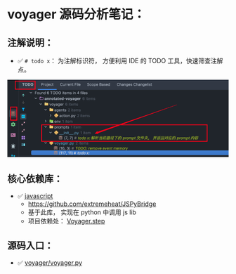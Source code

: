 
# voyager 源码分析笔记：

## 注解说明：

- ✅️ `# todo x`： 为注解标识符， 方便利用 IDE 的 TODO 工具，快速筛查注解点。

![](./images/note-1.png)


## 核心依赖库：

- ✅️ [javascript](https://pypi.org/project/javascript/)
    - https://github.com/extremeheat/JSPyBridge
    - 基于此库， 实现在 python 中调用 js lib
    - 项目依赖处： [Voyager.step](Voyager.step)

## 源码入口：

- ✅️ [voyager/voyager.py](voyager/voyager.py)


